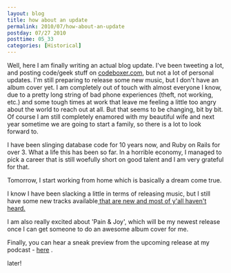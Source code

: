 ```yaml
---
layout: blog
title: how about an update
permalink: 2010/07/how-about-an-update
postday: 07/27 2010
posttime: 05_33
categories: [Historical]
---
```


<p>Well, here I am finally writing an actual blog update. I've been tweeting a lot, and posting code/geek stuff on <a href="http://codeboxer.com" target="_blank">codeboxer.com</a>, but not a lot of personal updates. I'm still preparing to release some new music, but I don't have an album cover yet. I am completely out of touch with almost everyone I know, due to a pretty long string of bad phone experiences (theft, not working, etc.) and some tough times at work that leave me feeling a little too angry about the world to reach out at all. But that seems to be changing, bit by bit. Of course I am still completely enamored with my beautiful wife and next year sometime we are going to start a family, so there is a lot to look forward to.</p>
<p>I have been slinging database code for 10 years now, and Ruby on Rails for over 3. What a life this has been so far. In a horrible economy, I managed to pick a career that is still woefully short on good talent and I am very grateful for that.</p>
<p>Tomorrow, I start working from home which is basically a dream come true.</p>
<p>I know I have been slacking a little in terms of releasing music, but I still have some new tracks available<a href="http://blog.kristeraxel.com/2010/04/on-sale-now-at-emusic-amazon-and-rhapsody/"  target="_blank"><here</a> that are new and most of y'all haven't heard.</here</a></a></p>
<p>I am also really excited about 'Pain &amp; Joy', which will be my newest release once I can get someone to do an awesome album cover for me.</p>
<p>Finally, you can hear a sneak preview from the upcoming release at my podcast - <a href="http://feeds2.feedburner.com/RockStarAlley/"  target="_blank">here</a> .</p>
<p>later!</p>
